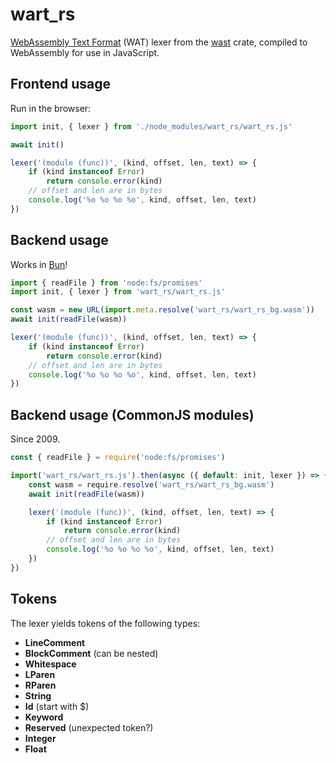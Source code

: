# wart_rs

[WebAssembly Text Format][wat] (WAT) lexer from the [wast][wast] crate, compiled to WebAssembly for use in JavaScript.

[wat]: https://webassembly.github.io/spec/core/text/lexical.html
[wast]: https://crates.io/crates/wast

## Frontend usage

Run in the browser:

```js
import init, { lexer } from './node_modules/wart_rs/wart_rs.js'

await init()

lexer('(module (func))', (kind, offset, len, text) => {
    if (kind instanceof Error)
        return console.error(kind)
    // offset and len are in bytes
    console.log('%o %o %o %o', kind, offset, len, text)
})
```

## Backend usage

Works in [Bun][bun]!

```js
import { readFile } from 'node:fs/promises'
import init, { lexer } from 'wart_rs/wart_rs.js'

const wasm = new URL(import.meta.resolve('wart_rs/wart_rs_bg.wasm'))
await init(readFile(wasm))

lexer('(module (func))', (kind, offset, len, text) => {
    if (kind instanceof Error)
        return console.error(kind)
    // offset and len are in bytes
    console.log('%o %o %o %o', kind, offset, len, text)
})
```

[bun]: https://bun.sh/

## Backend usage (CommonJS modules)

Since 2009.

```js
const { readFile } = require('node:fs/promises')

import('wart_rs/wart_rs.js').then(async ({ default: init, lexer }) => {
    const wasm = require.resolve('wart_rs/wart_rs_bg.wasm')
    await init(readFile(wasm))

    lexer('(module (func))', (kind, offset, len, text) => {
        if (kind instanceof Error)
            return console.error(kind)
        // offset and len are in bytes
        console.log('%o %o %o %o', kind, offset, len, text)
    })
})
```

## Tokens

The lexer yields tokens of the following types:

- **LineComment**
- **BlockComment** (can be nested)
- **Whitespace**
- **LParen**
- **RParen**
- **String**
- **Id** (start with $)
- **Keyword**
- **Reserved** (unexpected token?)
- **Integer**
- **Float**
